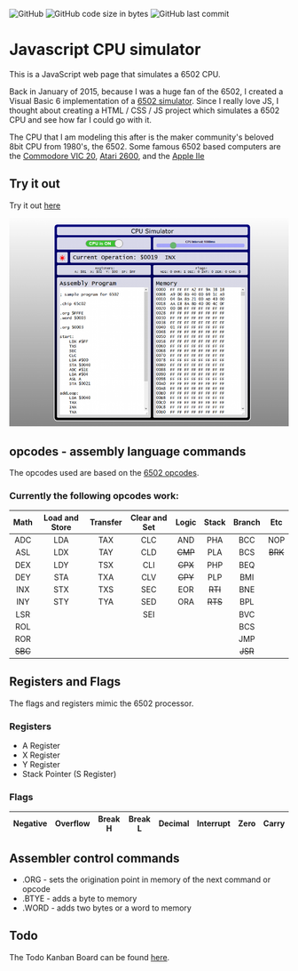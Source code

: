 ![GitHub](https://img.shields.io/github/license/msfwebdude/javascript-cpu-simulator?style=plastic) ![GitHub code size in bytes](https://img.shields.io/github/languages/code-size/msfwebdude/javascript-cpu-simulator?style=plastic)
![GitHub last commit](https://img.shields.io/github/last-commit/msfwebdude/javascript-cpu-simulator?style=plastic)

# Javascript CPU simulator
This is a JavaScript web page that simulates a 6502 CPU.

Back in January of 2015, because I was a huge fan of the 6502, I created a Visual Basic 6 implementation of a [6502 simulator](https://www.planet-source-code.com/vb/scripts/ShowCode.asp?txtCodeId=22670&lngWId=1). Since I really love JS, I thought about creating a HTML / CSS / JS project which simulates a 6502 CPU and see how far I could go with it.

The CPU that I am modeling this after is the maker community's beloved 8bit CPU from 1980's, the 6502. Some famous 6502 based computers are the [Commodore VIC 20](https://en.wikipedia.org/wiki/Commodore_VIC-20), [Atari 2600](https://en.wikipedia.org/wiki/Atari_2600), and the [Apple IIe](https://en.wikipedia.org/wiki/Apple_IIe)

## Try it out
Try it out [here](http://firoved.com/github/javascript-cpu-simulator/)

![Screenshot](assets/img/screenshot-for-readme.png)

## opcodes - assembly language commands
The opcodes used are based on the [6502 opcodes](http://www.6502.org/tutorials/6502opcodes.html).

### Currently the following opcodes work:

| Math    | Load and Store | Transfer | Clear and Set | Logic   | Stack   | Branch  | Etc     | 
|:-------:|:--------------:|:--------:|:-------------:|:-------:|:-------:|:-------:|:-------:|
| ADC     | LDA            | TAX      | CLC           | AND     | PHA     | BCC     | NOP     |
| ASL     | LDX            | TAY      | CLD           | ~~CMP~~ | PLA     | BCS     | ~~BRK~~ |
| DEX     | LDY            | TSX      | CLI           | ~~CPX~~ | PHP     | BEQ     |         |
| DEY     | STA            | TXA      | CLV           | ~~CPY~~ | PLP     | BMI     |         |
| INX     | STX            | TXS      | SEC           | EOR     | ~~RTI~~ | BNE     |         |
| INY     | STY            | TYA      | SED           | ORA     | ~~RTS~~ | BPL     |         |
| LSR     |                |          | SEI           |         |         | BVC     |         |
| ROL     |                |          |               |         |         | BCS     |         |
| ROR     |                |          |               |         |         | JMP     |         |
| ~~SBC~~ |                |          |               |         |         | ~~JSR~~ |         |


## Registers and Flags
The flags and registers mimic the 6502 processor.

### Registers
 * A Register
 * X Register
 * Y Register
 * Stack Pointer (S Register)


 ### Flags
| Negative | Overflow | Break H | Break L | Decimal | Interrupt | Zero | Carry |
|---|---|---|---|---|---|---|---|

## Assembler control commands
* .ORG - sets the origination point in memory of the next command or opcode
* .BTYE - adds a byte to memory
* .WORD - adds two bytes or a word to memory

## Todo

 The Todo  Kanban Board can be found [here](https://github.com/msfwebdude/javascript-cpu-simulator/projects/1).


